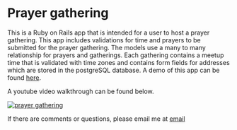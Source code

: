 # Prayer gathering

This is a Ruby on Rails app that is intended for a user to host a prayer gathering. This app includes validations for time and prayers to be submitted for the prayer gathering. The models use a many to many relationship for prayers and gatherings. Each gathering contains a meetup time that is validated with time zones and contains form fields for addresses which are stored in the postgreSQL database. A demo of this app can be found [here](https://prayergathering.herokuapp.com/). 

A youtube video walkthrough can be found below.

[![prayer gathering](http://img.youtube.com/vi/6oR-F2Y6AvA/0.jpg)](http://www.youtube.com/watch?v=6oR-F2Y6AvA)

If there are comments or questions, please email me at [email](mailto:tchung682@gmail.com)

